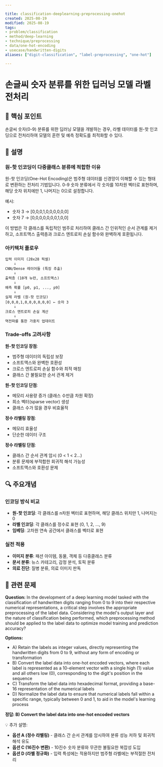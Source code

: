 ```yaml
---

title: classification-deeplearning-preprocessing-onehot
created: 2025-08-19
modified: 2025-08-19
tags:
- problem/classification
- method/deep-learning
- technique/preprocessing
- data/one-hot-encoding
- usecase/handwritten-digits
aliases: ["digit-classification", "label-preprocessing", "one-hot"]

---
```


# 손글씨 숫자 분류를 위한 딥러닝 모델 라벨 전처리

## 🎯 핵심 포인트

손글씨 숫자(0-9) 분류를 위한 딥러닝 모델을 개발하는 경우, 라벨 데이터를 원-핫 인코딩으로 전처리하여 모델의 훈련 및 예측 정확도를 최적화할 수 있다.

## 📝 설명

### 원-핫 인코딩이 다중클래스 분류에 적합한 이유

원-핫 인코딩(One-Hot Encoding)은 범주형 데이터를 신경망이 이해할 수 있는 형태로 변환하는 전처리 기법입니다. 0-9 숫자 분류에서 각 숫자를 10차원 벡터로 표현하며, 해당 숫자 위치에만 1, 나머지는 0으로 설정합니다.

예시:
- 숫자 3 → [0,0,0,1,0,0,0,0,0,0]
- 숫자 7 → [0,0,0,0,0,0,0,1,0,0]

이 방법은 각 클래스를 독립적인 범주로 처리하여 클래스 간 인위적인 순서 관계를 제거하고, 소프트맥스 출력층과 크로스 엔트로피 손실 함수와 완벽하게 호환됩니다.

### 아키텍처 플로우

```
입력 이미지 (28x28 픽셀)
    ↓
CNN/Dense 레이어들 (특징 추출)
    ↓
출력층 (10개 뉴런, 소프트맥스)
    ↓
예측 확률 [p0, p1, ..., p9]
    ↓
실제 라벨 (원-핫 인코딩)
[0,0,0,1,0,0,0,0,0,0] ← 숫자 3
    ↓
크로스 엔트로피 손실 계산
    ↓
역전파를 통한 가중치 업데이트
```

### Trade-offs 고려사항

**원-핫 인코딩 장점**:
- 범주형 데이터의 독립성 보장
- 소프트맥스와 완벽한 호환성
- 크로스 엔트로피 손실 함수와 최적 매칭
- 클래스 간 불필요한 순서 관계 제거

**원-핫 인코딩 단점**:
- 메모리 사용량 증가 (클래스 수만큼 차원 확장)
- 희소 벡터(sparse vector) 생성
- 클래스 수가 많을 경우 비효율적

**정수 라벨링 장점**:
- 메모리 효율성
- 단순한 데이터 구조

**정수 라벨링 단점**:
- 클래스 간 순서 관계 암시 (0 < 1 < 2...)
- 분류 문제에 부적합한 회귀적 해석 가능성
- 소프트맥스와 호환성 문제

## 🔍 주요개념

### 인코딩 방식 비교

- **원-핫 인코딩**: 각 클래스를 n차원 벡터로 표현하며, 해당 클래스 위치만 1, 나머지는 0
- **라벨 인코딩**: 각 클래스를 정수로 표현 (0, 1, 2, ..., 9)
- **임베딩**: 고차원 연속 공간에서 클래스를 벡터로 표현

### 실전 적용

- **이미지 분류**: 패션 아이템, 동물, 객체 등 다중클래스 분류
- **문서 분류**: 뉴스 카테고리, 감정 분석, 토픽 분류
- **의료 진단**: 질병 분류, 의료 이미지 판독

## 📝 관련 문제

**Question:** In the development of a deep learning model tasked with the classification of handwritten digits ranging from 0 to 9 into their respective numerical representations, a critical step involves the appropriate preprocessing of the label data. Considering the model's output layer and the nature of classification being performed, which preprocessing method should be applied to the label data to optimize model training and prediction accuracy?

**Options:**

- A) Retain the labels as integer values, directly representing the handwritten digits from 0 to 9, without any form of encoding or transformation
- B) Convert the label data into one-hot encoded vectors, where each label is represented as a 10-element vector with a single high (1) value and all others low (0), corresponding to the digit's position in the sequence
- C) Transform the label data into hexadecimal format, providing a base-16 representation of the numerical labels
- D) Normalize the label data to ensure that numerical labels fall within a specific range, typically between 0 and 1, to aid in the model's learning process

**정답: B) Convert the label data into one-hot encoded vectors**

💡 추가 설명:

- **옵션 A (정수 라벨링)** - 클래스 간 순서 관계를 암시하여 분류 성능 저하 및 회귀적 해석 유도
- **옵션 C (16진수 변환)** - 10진수 숫자 분류와 무관한 불필요한 복잡성 도입
- **옵션 D (라벨 정규화)** - 입력 특성에는 적용하지만 범주형 라벨에는 부적절한 전처리